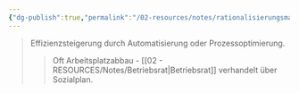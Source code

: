```yaml
---
{"dg-publish":true,"permalink":"/02-resources/notes/rationalisierungsmassnahmen-s/","tags":["betriebsrat/information","wirtschaftlich"],"noteIcon":"","updated":"2025-08-26T16:35:24.530+02:00"}
---
```


>Effizienzsteigerung durch Automatisierung oder Prozessoptimierung.
>>Oft Arbeitsplatzabbau - [[02 - RESOURCES/Notes/Betriebsrat\|Betriebsrat]] verhandelt über Sozialplan.